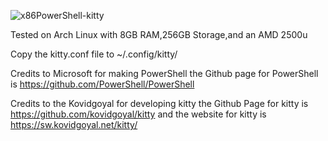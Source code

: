 ![x86PowerShell-kitty](https://github.com/user-attachments/assets/88001512-5280-4c21-a9ef-4821686e80a0)

Tested on Arch Linux with 8GB RAM,256GB Storage,and an AMD 2500u

Copy the kitty.conf file to ~/.config/kitty/

Credits to Microsoft for making PowerShell the Github page for PowerShell is https://github.com/PowerShell/PowerShell

Credits to the Kovidgoyal for developing kitty the Github Page for kitty is https://github.com/kovidgoyal/kitty and the website for kitty is https://sw.kovidgoyal.net/kitty/
